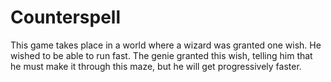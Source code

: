 # Counterspell
This game takes place in a world where a wizard was granted one wish. He wished to be able to run fast. The genie granted this wish, telling him that he must make it through this maze, but he will get progressively faster.
